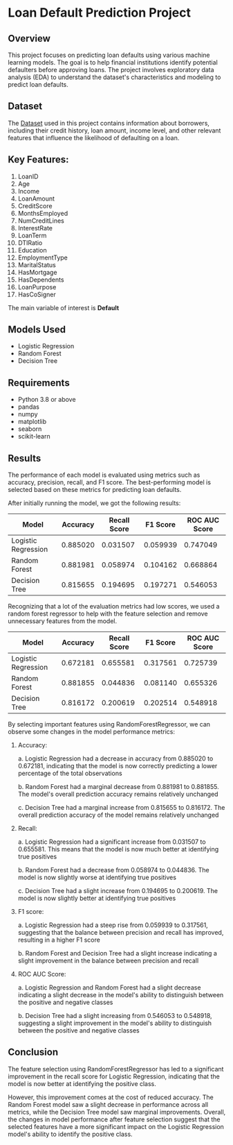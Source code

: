 # Loan Default Prediction Project

## Overview
This project focuses on predicting loan defaults using various machine learning models. The goal is to help financial institutions identify potential defaulters before approving loans. The project involves exploratory data analysis (EDA) to understand the dataset's characteristics and modeling to predict loan defaults.

## Dataset
The [Dataset](https://www.kaggle.com/datasets/nikhil1e9/loan-default) used in this project contains information about borrowers, including their credit history, loan amount, income level, and other relevant features that influence the likelihood of defaulting on a loan.

## Key Features:

1. LoanID
2. Age
3. Income
4. LoanAmount
5. CreditScore
6. MonthsEmployed
7. NumCreditLines
8. InterestRate
9. LoanTerm
10. DTIRatio
11. Education
12. EmploymentType
13. MaritalStatus
14. HasMortgage
15. HasDependents
16. LoanPurpose
17. HasCoSigner
    
The main variable of interest is **Default**

## Models Used
- Logistic Regression
- Random Forest
- Decision Tree

## Requirements
- Python 3.8 or above
- pandas
- numpy
- matplotlib
- seaborn
- scikit-learn


## Results
The performance of each model is evaluated using metrics such as accuracy, precision, recall, and F1 score. The best-performing model is selected based on these metrics for predicting loan defaults.

After initially running the model, we got the following results:

| Model               | Accuracy | Recall Score | F1 Score | ROC AUC Score |
|---------------------|----------|--------------|----------|---------------|
| Logistic Regression | 0.885020 | 0.031507     | 0.059939 | 0.747049      |
| Random Forest       | 0.881981 | 0.058974     | 0.104162 | 0.668864      |
| Decision Tree       | 0.815655 | 0.194695     | 0.197271 | 0.546053      |


Recognizing that a lot of the evaluation metrics had low scores, we used a random forest regressor to help with the feature selection and remove unnecessary features from the model.

| Model               | Accuracy | Recall Score | F1 Score | ROC AUC Score |
|---------------------|----------|--------------|----------|---------------|
| Logistic Regression | 0.672181 | 0.655581     | 0.317561 | 0.725739      |
| Random Forest       | 0.881855 | 0.044836     | 0.081140 | 0.655326      |
| Decision Tree       | 0.816172 | 0.200619     | 0.202514 | 0.548918      |

By selecting important features using RandomForestRegressor, we can observe some changes in the model performance metrics:
1. Accuracy:
   
   a. Logistic Regression had a decrease in accuracy from 0.885020 to 0.672181, indicating that the model is now correctly predicting a lower percentage of the total observations
   
   b. Random Forest had a marginal decrease from 0.881981 to 0.881855. The model's overall prediction accuracy remains relatively unchanged
   
   c. Decision Tree had a marginal increase from 0.815655 to 0.816172. The overall prediction accuracy of the model remains relatively unchanged
   
2. Recall:
  
   a. Logistic Regression had a significant increase from 0.031507 to 0.655581. This means that the model is now much better at identifying true positives

   b. Random Forest had a decrease from 0.058974 to 0.044836. The model is now slightly worse at identifying true positives

   c. Decision Tree had a slight increase from 0.194695 to 0.200619. The model is now slightly better at identifying true positives

3. F1 score:
  
   a. Logistic Regression had a steep rise from 0.059939 to 0.317561, suggesting that the balance between precision and recall has improved, resulting in a higher F1 score

   b. Random Forest and Decision Tree had a slight increase indicating a slight improvement in the balance between precision and recall

4. ROC AUC Score:
  
   a. Logistic Regression and Random Forest had a slight decrease indicating a slight decrease in the model's ability to distinguish between the positive and negative classes

   b. Decision Tree had a slight increasing from 0.546053 to 0.548918, suggesting a slight improvement in the model's ability to distinguish between the positive and negative classes

## Conclusion

The feature selection using RandomForestRegressor has led to a significant improvement in the recall score for Logistic Regression, indicating that the model is now better at identifying the positive class.

However, this improvement comes at the cost of reduced accuracy. The Random Forest model saw a slight decrease in performance across all metrics, while the Decision Tree model saw marginal improvements. Overall, the changes in model performance after feature selection suggest that the selected features have a more significant impact on the Logistic Regression model's ability to identify the positive class.

